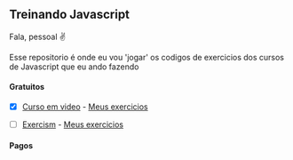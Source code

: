## Treinando Javascript 

Fala, pessoal ✌️

Esse repositorio é onde eu vou 'jogar' os codigos de exercicios dos cursos de Javascript que eu ando fazendo 


#### Gratuitos 

- [x] [Curso em video](https://www.youtube.com/playlist?list=PLHz_AreHm4dlsK3Nr9GVvXCbpQyHQl1o1) - [Meus exercicios](https://github.com/MilenaCarecho/treinandoJavascript/tree/master/CursoEmVideo) 

- [ ] [Exercism](https://exercism.io/) - [Meus exercicios](https://github.com/MilenaCarecho/treinandoJavascript/tree/master/CursoEmVideo) 

#### Pagos